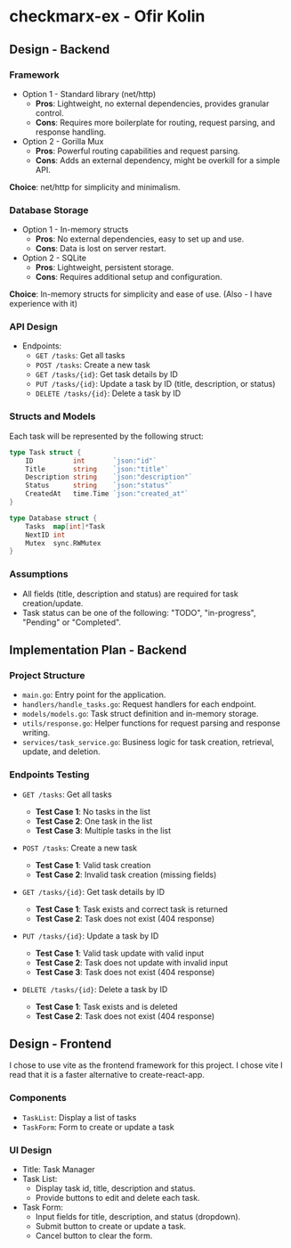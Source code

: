# checkmarx-ex - Ofir Kolin

## Design - Backend

### Framework
* Option 1 - Standard library (net/http)
    * **Pros**: Lightweight, no external dependencies, provides granular control.
    * **Cons**: Requires more boilerplate for routing, request parsing, and response handling.
* Option 2 - Gorilla Mux
    * **Pros**: Powerful routing capabilities and request parsing.
    * **Cons**: Adds an external dependency, might be overkill for a simple API.

**Choice**: net/http for simplicity and minimalism.

### Database Storage
* Option 1 - In-memory structs
    * **Pros**: No external dependencies, easy to set up and use.
    * **Cons**: Data is lost on server restart.
* Option 2 - SQLite
    * **Pros**: Lightweight, persistent storage.
    * **Cons**: Requires additional setup and configuration.

**Choice**: In-memory structs for simplicity and ease of use. (Also - I have experience with it)

### API Design
* Endpoints:
    * `GET /tasks`: Get all tasks
    * `POST /tasks`: Create a new task
    * `GET /tasks/{id}`: Get task details by ID
    * `PUT /tasks/{id}`: Update a task by ID (title, description, or status)
    * `DELETE /tasks/{id}`: Delete a task by ID

### Structs and Models
Each task will be represented by the following struct:
```go
type Task struct {
    ID          int       `json:"id"`
    Title       string    `json:"title"`
    Description string    `json:"description"`
    Status      string    `json:"status"`
    CreatedAt   time.Time `json:"created_at"`
}
```

```go
type Database struct {
    Tasks  map[int]*Task 
    NextID int           
    Mutex  sync.RWMutex   
}
```

### Assumptions
* All fields (title, description and status) are required for task creation/update.
* Task status can be one of the following: "TODO", "in-progress", "Pending" or "Completed".

## Implementation Plan - Backend

### Project Structure
* `main.go`: Entry point for the application.
* `handlers/handle_tasks.go`: Request handlers for each endpoint.
* `models/models.go`: Task struct definition and in-memory storage.
* `utils/response.go`: Helper functions for request parsing and response writing.
* `services/task_service.go`: Business logic for task creation, retrieval, update, and deletion.

### Endpoints Testing
* `GET /tasks`: Get all tasks
    * **Test Case 1**: No tasks in the list
    * **Test Case 2**: One task in the list
    * **Test Case 3**: Multiple tasks in the list

* `POST /tasks`: Create a new task
    * **Test Case 1**: Valid task creation
    * **Test Case 2**: Invalid task creation (missing fields)

* `GET /tasks/{id}`: Get task details by ID
    * **Test Case 1**: Task exists and correct task is returned
    * **Test Case 2**: Task does not exist (404 response)

* `PUT /tasks/{id}`: Update a task by ID
    * **Test Case 1**: Valid task update with valid input
    * **Test Case 2**: Task does not update with invalid input
    * **Test Case 3**: Task does not exist (404 response)

* `DELETE /tasks/{id}`: Delete a task by ID
    * **Test Case 1**: Task exists and is deleted
    * **Test Case 2**: Task does not exist (404 response)

## Design - Frontend

I chose to use vite as the frontend framework for this project. I chose vite I read that it is a faster alternative to create-react-app.

### Components
* `TaskList`: Display a list of tasks
* `TaskForm`: Form to create or update a task

### UI Design
* Title: Task Manager
* Task List:
    * Display task id, title, description and status.
    * Provide buttons to edit and delete each task.
* Task Form:
    * Input fields for title, description, and status (dropdown).
    * Submit button to create or update a task.
    * Cancel button to clear the form.

